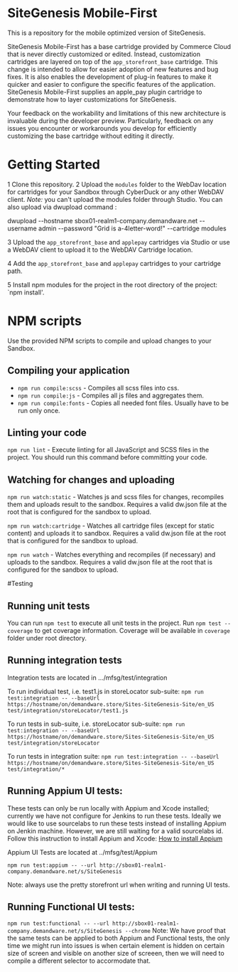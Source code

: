 # SiteGenesis Mobile-First

This is a repository for the mobile optimized version of SiteGenesis.

SiteGenesis Mobile-First has a base cartridge provided by Commerce Cloud that is never directly customized or edited. Instead, customization cartridges are layered on top of the `app_storefront_base` cartridge. This change is intended to allow for easier adoption of new features and bug fixes. It is also enables the development of plug-in features to make it quicker and easier to configure the specific features of the application.
SiteGenesis Mobile-First supplies an apple_pay plugin cartridge to demonstrate how to layer customizations for SiteGenesis.

Your feedback on the workability and limitations of this new architecture is invaluable during the developer preview. Particularly, feedback on any issues you encounter or workarounds you develop for efficiently customizing the base cartridge without editing it directly.

# Getting Started

1 Clone this repository.
2 Upload the `modules` folder to the WebDav location for cartridges for your Sandbox through CyberDuck or any other WebDAV client.
*Note:* you can't upload the modules folder through Studio. You can also upload via dwupload command :

dwupload --hostname sbox01-realm1-company.demandware.net --username admin --password "Grid is a-4letter-word!" --cartridge modules

3 Upload the `app_storefront_base` and `applepay` cartridges via Studio or use a WebDAV client to upload it to the WebDAV Cartridge location.

4 Add the `app_storefront_base` and `applepay` cartridges to your cartridge path.

5 Install npm modules for the project in the root directory of the project: `npm install'.


# NPM scripts
Use the provided NPM scripts to compile and upload changes to your Sandbox.

## Compiling your application

* `npm run compile:scss` - Compiles all scss files into css.
* `npm run compile:js` - Compiles all js files and aggregates them.
* `npm run compile:fonts` - Copies all needed font files. Usually have to be run only once.

## Linting your code

`npm run lint` - Execute linting for all JavaScript and SCSS files in the project. You should run this command before committing your code.

## Watching for changes and uploading

`npm run watch:static` - Watches js and scss files for changes, recompiles them and uploads result to the sandbox. Requires a valid dw.json file at the root that is configured for the sandbox to upload.

`npm run watch:cartridge` - Watches all cartridge files (except for static content) and uploads it to sandbox. Requires a valid dw.json file at the root that is configured for the sandbox to upload.

`npm run watch` - Watches everything and recompiles (if necessary) and uploads to the sandbox. Requires a valid dw.json file at the root that is configured for the sandbox to upload.

#Testing
## Running unit tests

You can run `npm test` to execute all unit tests in the project. Run `npm test --coverage` to get coverage information. Coverage will be available in `coverage` folder under root directory.

## Running integration tests
Integration tests are located in .../mfsg/test/integration

To run individual test, i.e. test1.js in storeLocator sub-suite:
`npm run test:integration -- --baseUrl https://hostname/on/demandware.store/Sites-SiteGenesis-Site/en_US test/integration/storeLocator/test1.js`

To run tests in sub-suite, i.e. storeLocator sub-suite:
`npm run test:integration -- --baseUrl https://hostname/on/demandware.store/Sites-SiteGenesis-Site/en_US test/integration/storeLocator`

To run tests in integration suite:
`npm run test:integration -- --baseUrl https://hostname/on/demandware.store/Sites-SiteGenesis-Site/en_US test/integration/*`

## Running Appium UI tests:
These tests can only be run locally with Appium and Xcode installed; currently we have not configure for Jenkins to run these tests. Ideally we would like to use sourcelabs to run these tests instead of installing Appium on Jenkin machine. However, we are still waiting for a valid sourcelabs id.
Follow this instruction to install Appium and Xcode:
[How to install Appium](https://intranet.demandware.com/confluence/display/ENG/How+to+Configure+Appium+for+MFSG)

Appium UI Tests are located at ../mfsg/test/Appium

`npm run test:appium -- --url http://sbox01-realm1-company.demandware.net/s/SiteGenesis`

Note: always use the pretty storefront url when writing and running UI tests.

## Running Functional UI tests:
`npm run test:functional -- --url http://sbox01-realm1-company.demandware.net/s/SiteGenesis --chrome`
Note: We have proof that the same tests can be applied to both Appium and Functional tests, the only time we might run into issues is when certain element is hidden on certain size of screen and visible on another size of screeen, then we will need to compile a different selector to accormodate that.